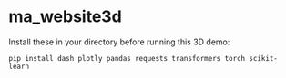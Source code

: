 # ma_website3d

Install these in your directory before running this 3D demo:

`pip install dash plotly pandas requests transformers torch scikit-learn`
